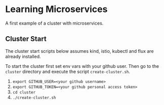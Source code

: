# Learning Microservices

A first example of a cluster with microservices.

## Cluster Start

The cluster start scripts below assumes kind, istio, kubectl and flux are already installed.

To start the cluster first set env vars with your github user. Then go to the `cluster` directory and execute the script `create-cluster.sh`.
1. `export GITHUB_USER=<your github username>`
1. `export GITHUB_TOKEN=<your github personal access token>`
1. `cd cluster`
1. `./create-cluster.sh`
